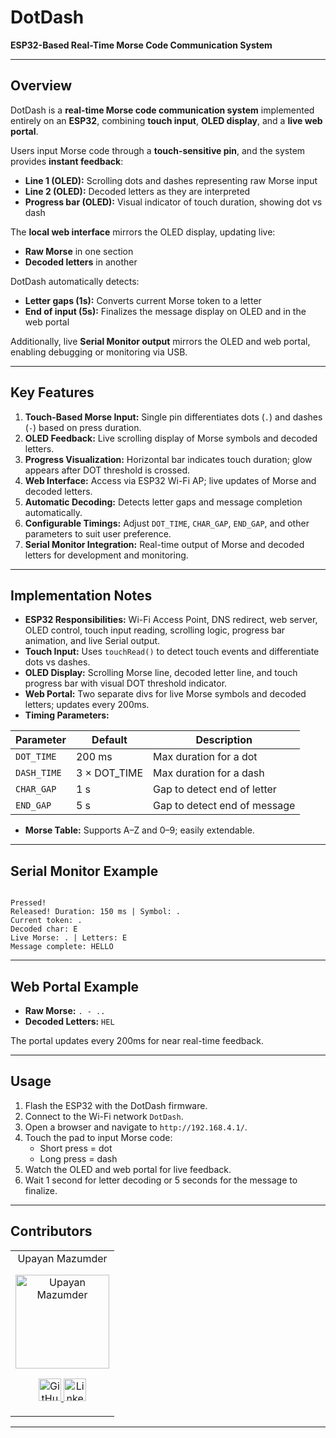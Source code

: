 # DotDash  

**ESP32-Based Real-Time Morse Code Communication System**  

---

## Overview  

DotDash is a **real-time Morse code communication system** implemented entirely on an **ESP32**, combining **touch input**, **OLED display**, and a **live web portal**.  

Users input Morse code through a **touch-sensitive pin**, and the system provides **instant feedback**:  

- **Line 1 (OLED):** Scrolling dots and dashes representing raw Morse input  
- **Line 2 (OLED):** Decoded letters as they are interpreted  
- **Progress bar (OLED):** Visual indicator of touch duration, showing dot vs dash  

The **local web interface** mirrors the OLED display, updating live:  

- **Raw Morse** in one section  
- **Decoded letters** in another  

DotDash automatically detects:  

- **Letter gaps (1s):** Converts current Morse token to a letter  
- **End of input (5s):** Finalizes the message display on OLED and in the web portal  

Additionally, live **Serial Monitor output** mirrors the OLED and web portal, enabling debugging or monitoring via USB.

---

## Key Features  

1. **Touch-Based Morse Input:** Single pin differentiates dots (`.`) and dashes (`-`) based on press duration.  
2. **OLED Feedback:** Live scrolling display of Morse symbols and decoded letters.  
3. **Progress Visualization:** Horizontal bar indicates touch duration; glow appears after DOT threshold is crossed.  
4. **Web Interface:** Access via ESP32 Wi-Fi AP; live updates of Morse and decoded letters.  
5. **Automatic Decoding:** Detects letter gaps and message completion automatically.  
6. **Configurable Timings:** Adjust `DOT_TIME`, `CHAR_GAP`, `END_GAP`, and other parameters to suit user preference.  
7. **Serial Monitor Integration:** Real-time output of Morse and decoded letters for development and monitoring.  

---

## Implementation Notes  

- **ESP32 Responsibilities:** Wi-Fi Access Point, DNS redirect, web server, OLED control, touch input reading, scrolling logic, progress bar animation, and live Serial output.  
- **Touch Input:** Uses `touchRead()` to detect touch events and differentiate dots vs dashes.  
- **OLED Display:** Scrolling Morse line, decoded letter line, and touch progress bar with visual DOT threshold indicator.  
- **Web Portal:** Two separate divs for live Morse symbols and decoded letters; updates every 200ms.  
- **Timing Parameters:**  

| Parameter     | Default | Description                  |
|---------------|---------|------------------------------|
| `DOT_TIME`    | 200 ms  | Max duration for a dot       |
| `DASH_TIME`   | 3 × DOT_TIME | Max duration for a dash |
| `CHAR_GAP`    | 1 s     | Gap to detect end of letter  |
| `END_GAP`     | 5 s     | Gap to detect end of message |

- **Morse Table:** Supports A–Z and 0–9; easily extendable.  

---

## Serial Monitor Example  

```

Pressed!
Released! Duration: 150 ms | Symbol: .
Current token: .
Decoded char: E
Live Morse: . | Letters: E
Message complete: HELLO

```

---

## Web Portal Example  

- **Raw Morse:** `. - ..`  
- **Decoded Letters:** `HEL`  

The portal updates every 200ms for near real-time feedback.

---

## Usage  

1. Flash the ESP32 with the DotDash firmware.  
2. Connect to the Wi-Fi network `DotDash`.  
3. Open a browser and navigate to `http://192.168.4.1/`.  
4. Touch the pad to input Morse code:  
   - Short press = dot  
   - Long press = dash  
5. Watch the OLED and web portal for live feedback.  
6. Wait 1 second for letter decoding or 5 seconds for the message to finalize.  

---

## Contributors  

<table>
	<tr align="center">
		<td>
			Upayan Mazumder
			<p align="center">
				<img src="https://upayan.dev/upayan.webp" width="150" height="150" alt="Upayan Mazumder">
			</p>
			<p align="center">
				<a href="https://github.com/upayanmazumder">
					<img src="http://www.iconninja.com/files/241/825/211/round-collaboration-social-github-code-circle-network-icon.svg" width="36" height="36" alt="GitHub"/>
				</a>
				<a href="https://www.linkedin.com/in/upayanmazumder">
					<img src="http://www.iconninja.com/files/863/607/751/network-linkedin-social-connection-circular-circle-media-icon.svg" width="36" height="36" alt="LinkedIn"/>
				</a>
			</p>
		</td>
	</tr>
</table>  

---
